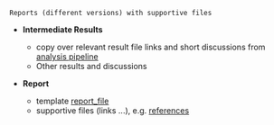 `Reports (different versions) with supportive files`

* **Intermediate Results**
  - copy over relevant result file links and short discussions from [analysis pipeline](code/README.md)
  - Other results and discussions
  
* **Report** 
  - template [report_file](report/Report.docx)
  - supportive files (links ...), e.g. [references](report/references.txt)